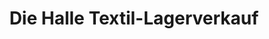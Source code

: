 ---
title: "Die Halle Textil-Lagerverkauf"
url: /neuss/die-halle-textil-lagerverkauf/
shop: Kleidung
---